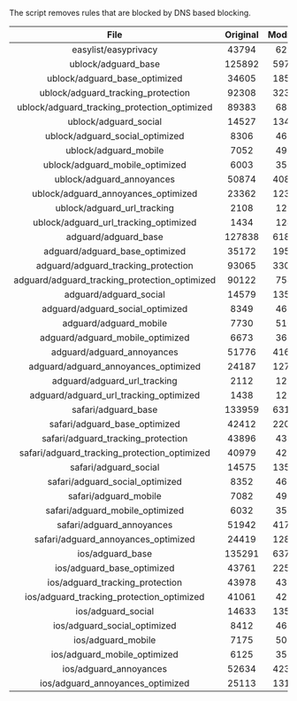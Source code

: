 The script removes rules that are blocked by DNS based blocking.


| File | Original | Modified |
|:----:|:-----:|:-----:|
| easylist/easyprivacy | 43794 | 6234 |
| ublock/adguard_base | 125892 | 59763 |
| ublock/adguard_base_optimized | 34605 | 18555 |
| ublock/adguard_tracking_protection | 92308 | 32359 |
| ublock/adguard_tracking_protection_optimized | 89383 | 6857 |
| ublock/adguard_social | 14527 | 13461 |
| ublock/adguard_social_optimized | 8306 | 4618 |
| ublock/adguard_mobile | 7052 | 4923 |
| ublock/adguard_mobile_optimized | 6003 | 3524 |
| ublock/adguard_annoyances | 50874 | 40863 |
| ublock/adguard_annoyances_optimized | 23362 | 12346 |
| ublock/adguard_url_tracking | 2108 | 1251 |
| ublock/adguard_url_tracking_optimized | 1434 | 1248 |
| adguard/adguard_base | 127838 | 61808 |
| adguard/adguard_base_optimized | 35172 | 19583 |
| adguard/adguard_tracking_protection | 93065 | 33062 |
| adguard/adguard_tracking_protection_optimized | 90122 | 7546 |
| adguard/adguard_social | 14579 | 13520 |
| adguard/adguard_social_optimized | 8349 | 4661 |
| adguard/adguard_mobile | 7730 | 5100 |
| adguard/adguard_mobile_optimized | 6673 | 3694 |
| adguard/adguard_annoyances | 51776 | 41689 |
| adguard/adguard_annoyances_optimized | 24187 | 12745 |
| adguard/adguard_url_tracking | 2112 | 1256 |
| adguard/adguard_url_tracking_optimized | 1438 | 1253 |
| safari/adguard_base | 133959 | 63182 |
| safari/adguard_base_optimized | 42412 | 22006 |
| safari/adguard_tracking_protection | 43896 | 4378 |
| safari/adguard_tracking_protection_optimized | 40979 | 4232 |
| safari/adguard_social | 14575 | 13510 |
| safari/adguard_social_optimized | 8352 | 4651 |
| safari/adguard_mobile | 7082 | 4960 |
| safari/adguard_mobile_optimized | 6032 | 3555 |
| safari/adguard_annoyances | 51942 | 41780 |
| safari/adguard_annoyances_optimized | 24419 | 12815 |
| ios/adguard_base | 135291 | 63701 |
| ios/adguard_base_optimized | 43761 | 22523 |
| ios/adguard_tracking_protection | 43978 | 4385 |
| ios/adguard_tracking_protection_optimized | 41061 | 4239 |
| ios/adguard_social | 14633 | 13541 |
| ios/adguard_social_optimized | 8412 | 4665 |
| ios/adguard_mobile | 7175 | 5001 |
| ios/adguard_mobile_optimized | 6125 | 3593 |
| ios/adguard_annoyances | 52634 | 42364 |
| ios/adguard_annoyances_optimized | 25113 | 13105 |